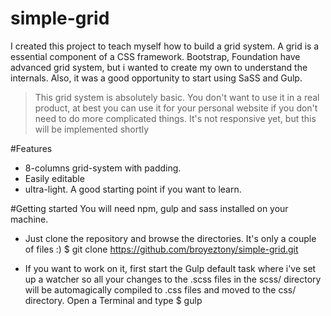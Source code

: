 # simple-grid
I created this project to teach myself how to build a grid system.
A grid is a essential component of a CSS framework. Bootstrap, Foundation have advanced grid system, but i wanted to create my own to understand the internals.
Also, it was a good opportunity to start using SaSS and Gulp.

> This grid system is absolutely basic. You don't want to use it in a real product, at best you can use it for your personal website if you don't need to do more complicated things.
> It's not responsive yet, but this will be implemented shortly

#Features
 - 8-columns grid-system with padding.
 - Easily editable 
 - ultra-light. A good starting point if you want to learn.
  
#Getting started
You will need npm, gulp and sass installed on your machine.
 - Just clone the repository and browse the directories. It's only a couple of files :)
        $ git clone https://github.com/broyeztony/simple-grid.git

- If you want to work on it, first start the Gulp default task where i've set up a watcher so all your changes to the .scss files in the scss/ directory will be automagically compiled to .css files and moved to the css/ directory. Open a Terminal and type
        $ gulp



